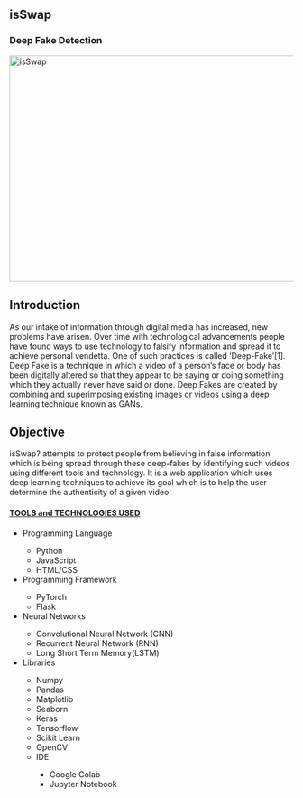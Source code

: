 <h2>isSwap</h2>
<h3>Deep Fake Detection</h3>
<img src="https://github.com/aakriti1318/isSwap/blob/main/isSwap.jpg" alt="isSwap" width="900" height="400">
<h2>Introduction</h2>
<p>As our intake of information through digital media has increased, new problems have arisen. Over time with technological advancements people have found ways to use technology to falsify information and spread it to achieve personal vendetta. One of such practices is called ‘Deep-Fake’[1]. Deep Fake is a technique in which a video of a person’s face or body has been digitally altered so that they appear to be saying or doing something which they actually never have said or done. Deep Fakes are created by combining and superimposing existing images or videos using a deep learning technique known as GANs.
</p>
<h2> Objective </h2>
<p> isSwap? attempts to protect people from believing in false information which is being spread through these deep-fakes by identifying such videos using different tools and technology. It is a web application which uses deep learning techniques to achieve its goal which is to help the user determine the authenticity of a given video. 
</p>
<h4><b><u> TOOLS and TECHNOLOGIES USED </u></b></h4>
<ul>
  <li>Programming Language</li>
    <ul>
      <li>Python</li>
      <li>JavaScript</li>
      <li>HTML/CSS</li>
    </ul>
  <li>Programming Framework</li>
    <ul>
      <li>PyTorch</li>
      <li>Flask</li>
    </ul>
   <li>Neural Networks</li>
    <ul>
      <li>Convolutional Neural Network (CNN)</li>
      <li>Recurrent Neural Network (RNN) </li>
        <li>Long Short Term Memory(LSTM) </li>
    </ul>
  <li>Libraries</li>
    <ul>
      <li>Numpy </li>
      <li>Pandas </li>
      <li>Matplotlib</li>
      <li>Seaborn</li>
      <li>Keras</li>
      <li>Tensorflow</li>
      <li>Scikit Learn</li>
      <li>OpenCV</li>
    <li>IDE</li>
    <ul>
    <li>Google Colab</li>
        <li>Jupyter Notebook</li>
    </ul>
</ul>

